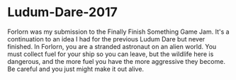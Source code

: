# Ludum-Dare-2017

Forlorn was my submission to the Finally Finish Something Game Jam. It's a continuation to an idea I had for the previous Ludum Dare but never finished. In Forlorn, you are a stranded astronaut on an alien world. You must collect fuel for your ship so you can leave, but the wildlife here is dangerous, and the more fuel you have the more aggressive they become. Be careful and you just might make it out alive.
